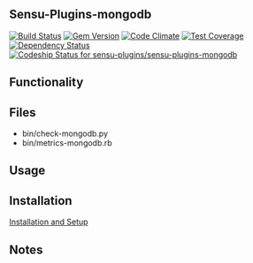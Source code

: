 ## Sensu-Plugins-mongodb

[![Build Status](https://travis-ci.org/sensu-plugins/sensu-plugins-mongodb.svg?branch=master)](https://travis-ci.org/sensu-plugins/sensu-plugins-mongodb)
[![Gem Version](https://badge.fury.io/rb/sensu-plugins-mongodb.svg)](http://badge.fury.io/rb/sensu-plugins-mongodb)
[![Code Climate](https://codeclimate.com/github/sensu-plugins/sensu-plugins-mongodb/badges/gpa.svg)](https://codeclimate.com/github/sensu-plugins/sensu-plugins-mongodb)
[![Test Coverage](https://codeclimate.com/github/sensu-plugins/sensu-plugins-mongodb/badges/coverage.svg)](https://codeclimate.com/github/sensu-plugins/sensu-plugins-mongodb)
[![Dependency Status](https://gemnasium.com/sensu-plugins/sensu-plugins-mongodb.svg)](https://gemnasium.com/sensu-plugins/sensu-plugins-mongodb)
[ ![Codeship Status for sensu-plugins/sensu-plugins-mongodb](https://codeship.com/projects/fb6c0ce0-dc03-0132-9f1d-025863fcc952/status?branch=master)](https://codeship.com/projects/79855)

## Functionality

## Files
 * bin/check-mongodb.py
 * bin/metrics-mongodb.rb

## Usage

## Installation

[Installation and Setup](https://github.com/sensu-plugins/documentation/blob/master/user_docs/installation_instructions.md)

## Notes
